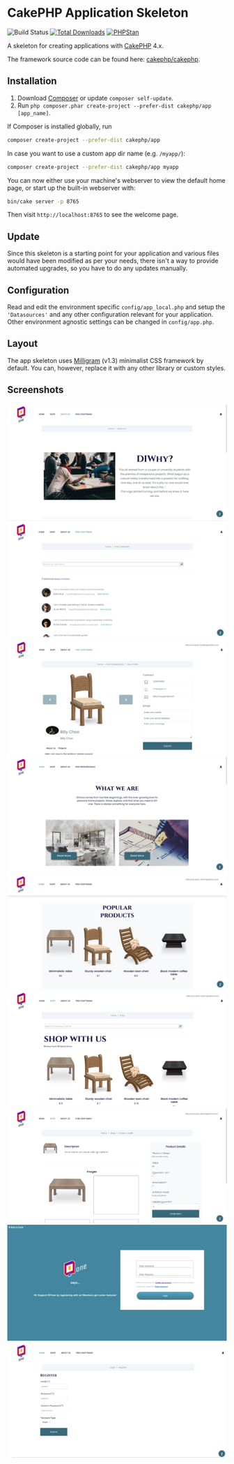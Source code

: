 # CakePHP Application Skeleton

![Build Status](https://github.com/cakephp/app/actions/workflows/ci.yml/badge.svg?branch=master)
[![Total Downloads](https://img.shields.io/packagist/dt/cakephp/app.svg?style=flat-square)](https://packagist.org/packages/cakephp/app)
[![PHPStan](https://img.shields.io/badge/PHPStan-level%207-brightgreen.svg?style=flat-square)](https://github.com/phpstan/phpstan)

A skeleton for creating applications with [CakePHP](https://cakephp.org) 4.x.

The framework source code can be found here: [cakephp/cakephp](https://github.com/cakephp/cakephp).

## Installation

1. Download [Composer](https://getcomposer.org/doc/00-intro.md) or update `composer self-update`.
2. Run `php composer.phar create-project --prefer-dist cakephp/app [app_name]`.

If Composer is installed globally, run

```bash
composer create-project --prefer-dist cakephp/app
```

In case you want to use a custom app dir name (e.g. `/myapp/`):

```bash
composer create-project --prefer-dist cakephp/app myapp
```

You can now either use your machine's webserver to view the default home page, or start
up the built-in webserver with:

```bash
bin/cake server -p 8765
```

Then visit `http://localhost:8765` to see the welcome page.

## Update

Since this skeleton is a starting point for your application and various files
would have been modified as per your needs, there isn't a way to provide
automated upgrades, so you have to do any updates manually.

## Configuration

Read and edit the environment specific `config/app_local.php` and setup the 
`'Datasources'` and any other configuration relevant for your application.
Other environment agnostic settings can be changed in `config/app.php`.

## Layout

The app skeleton uses [Milligram](https://milligram.io/) (v1.3) minimalist CSS
framework by default. You can, however, replace it with any other library or
custom styles.

## Screenshots

![alt text](https://github.com/shorntheshrimp/B2CwebsitewithCRM/blob/main/Screenshots/aboutus.png?raw=true)
![alt text](https://github.com/shorntheshrimp/B2CwebsitewithCRM/blob/main/Screenshots/craftsman_1.png?raw=true)
![alt text](https://github.com/shorntheshrimp/B2CwebsitewithCRM/blob/main/Screenshots/craftsman_2.png?raw=true)
![alt text](https://github.com/shorntheshrimp/B2CwebsitewithCRM/blob/main/Screenshots/homepage_1.png?raw=true)
![alt text](https://github.com/shorntheshrimp/B2CwebsitewithCRM/blob/main/Screenshots/homepage_2.png?raw=true)
![alt text](https://github.com/shorntheshrimp/B2CwebsitewithCRM/blob/main/Screenshots/shop_1.png?raw=true)
![alt text](https://github.com/shorntheshrimp/B2CwebsitewithCRM/blob/main/Screenshots/shop_2.png?raw=true)
![alt text](https://github.com/shorntheshrimp/B2CwebsitewithCRM/blob/main/Screenshots/login.png?raw=true)
![alt text](https://github.com/shorntheshrimp/B2CwebsitewithCRM/blob/main/Screenshots/register.png?raw=true)